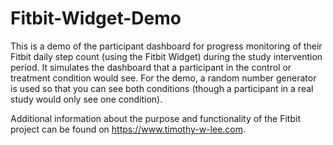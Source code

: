# Fitbit-Widget-Demo

This is a demo of the participant dashboard for progress monitoring of their Fitbit daily step count (using the Fitbit Widget) during the study intervention period. It simulates the dashboard that a participant in the control or treatment condition would see. For the demo, a random number generator is used so that you can see both conditions (though a participant in a real study would only see one condition).

Additional information about the purpose and functionality of the Fitbit project can be found on https://www.timothy-w-lee.com.
